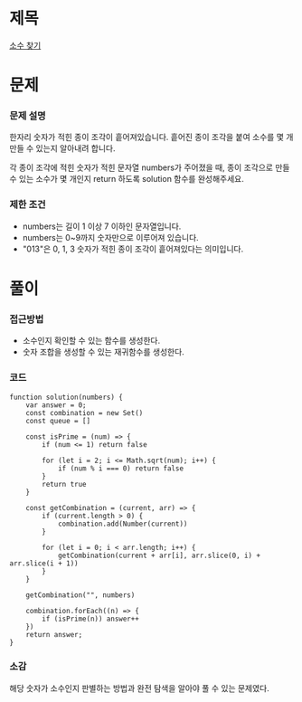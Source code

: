 # 제목

[소수 찾기](https://school.programmers.co.kr/learn/courses/30/lessons/42839)

# 문제

### 문제 설명

한자리 숫자가 적힌 종이 조각이 흩어져있습니다. 흩어진 종이 조각을 붙여 소수를 몇 개 만들 수 있는지 알아내려 합니다.

각 종이 조각에 적힌 숫자가 적힌 문자열 numbers가 주어졌을 때, 종이 조각으로 만들 수 있는 소수가 몇 개인지 return 하도록 solution 함수를 완성해주세요.

### 제한 조건

- numbers는 길이 1 이상 7 이하인 문자열입니다.
- numbers는 0~9까지 숫자만으로 이루어져 있습니다.
- "013"은 0, 1, 3 숫자가 적힌 종이 조각이 흩어져있다는 의미입니다.

# 풀이

### 접근방법

- 소수인지 확인할 수 있는 함수를 생성한다.
- 숫자 조합을 생성할 수 있는 재귀함수를 생성한다.

### 코드

```
function solution(numbers) {
    var answer = 0;
    const combination = new Set()
    const queue = []

    const isPrime = (num) => {
        if (num <= 1) return false

        for (let i = 2; i <= Math.sqrt(num); i++) {
            if (num % i === 0) return false
        }
        return true
    }

    const getCombination = (current, arr) => {
        if (current.length > 0) {
            combination.add(Number(current))
        }

        for (let i = 0; i < arr.length; i++) {
            getCombination(current + arr[i], arr.slice(0, i) + arr.slice(i + 1))
        }
    }

    getCombination("", numbers)

    combination.forEach((n) => {
        if (isPrime(n)) answer++
    })
    return answer;
}
```

### 소감

해당 숫자가 소수인지 판별하는 방법과 완전 탐색을 알아야 풀 수 있는 문제였다.

